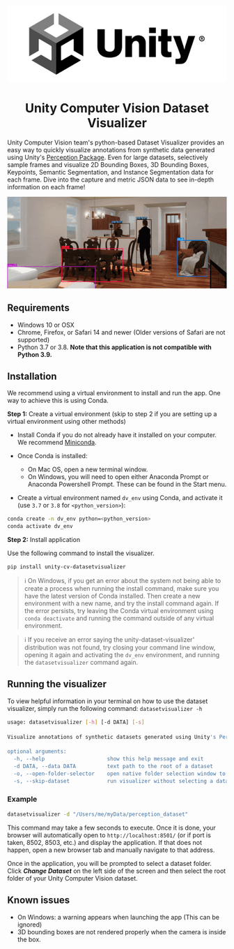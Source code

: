 <p align="center">
  <img src="unity_cv_datasetvisualizer/docs/unity_logo.png" />
</p>

<h1 align="center">
Unity Computer Vision Dataset Visualizer
</h1>

Unity Computer Vision team's python-based Dataset Visualizer provides an easy way to quickly visualize annotations from synthetic data generated using Unity's [Perception Package](https://github.com/Unity-Technologies/com.unity.perception). Even for large datasets, selectively sample frames and visualize 2D Bounding Boxes, 3D Bounding Boxes, Keypoints, Semantic Segmentation, and Instance Segmentation data for each frame. Dive into the capture and metric JSON data to see in-depth information on each frame!

<div align="center">
  <img src="unity_cv_datasetvisualizer/docs/showcase-5-labelers.gif" />
</div>

## Requirements

* Windows 10 or OSX
* Chrome, Firefox, or Safari 14 and newer (Older versions of Safari are not supported)
* Python 3.7 or 3.8. **Note that this application is not compatible with Python 3.9.**

## Installation

We recommend using a virtual environment to install and run the app. One way to achieve this is using Conda.

**Step 1:** Create a virtual environment (skip to step 2 if you are setting up a virtual environment using other methods)

* Install Conda if you do not already have it installed on your computer. We recommend [Miniconda](https://docs.conda.io/en/latest/miniconda.html).

* Once Conda is installed: 
  * On Mac OS, open a new terminal window.
  * On Windows, you will need to open either Anaconda Prompt or Anaconda Powershell Prompt. These can be found in the Start menu.

* Create a virtual environment named `dv_env` using Conda, and activate it (use `3.7` or `3.8` for `<python_version>`):

```bash
conda create -n dv_env python=<python_version>
conda activate dv_env
```
**Step 2:** Install application

Use the following command to install the visualizer.

```bash
pip install unity-cv-datasetvisualizer
```

> :information_source: On Windows, if you get an error about the system not being able to create a process when running the install command, make sure you have the latest version of Conda installed. Then create a new environment with a new name, and try the install command again. If the error persists, try leaving the Conda virtual environment using `conda deactivate` and running the command outside of any virtual environment. 

> :information_source: If you receive an error saying the unity-dataset-visualizer' distribution was not found, try closing your command line window, opening it again and activating the `dv_env` environment, and running the `datasetvisualizer` command again.

## Running the visualizer

To view helpful information in your terminal on how to use the dataset visualizer, simply run the following command: 
`datasetvisualizer -h`

```bash
usage: datasetvisualizer [-h] [-d DATA] [-s]

Visualize annotations of synthetic datasets generated using Unity's Perception package.

optional arguments:
  -h, --help                    show this help message and exit
  -d DATA, --data DATA          text path to the root of a dataset
  -o, --open-folder-selector    open native folder selection window to select path to the root of a dataset
  -s, --skip-dataset            run visualizer without selecting a dataset through the CLI
```

### Example
```bash
datasetvisualizer -d "/Users/me/myData/perception_dataset"
```

This command may take a few seconds to execute. Once it is done, your browser will automatically open to `http://localhost:8501/` (or if port is taken, 8502, 8503, etc.) and display the application. If that does not happen, open a new browser tab and manually navigate to that address.

Once in the application, you will be prompted to select a dataset folder. Click ***Change Dataset*** on the left side of the screen and then select the root folder of your Unity Computer Vision dataset.

## Known issues

* On Windows: a warning appears when launching the app (This can be ignored)
* 3D bounding boxes are not rendered properly when the camera is inside the box.
